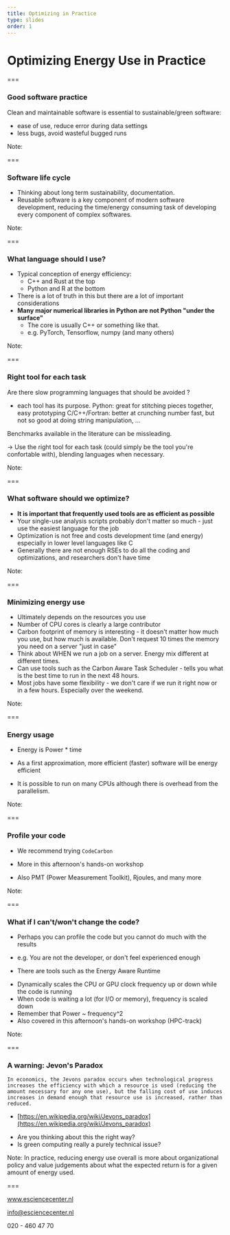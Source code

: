 ```yaml
---
title: Optimizing in Practice
type: slides
order: 1
---
```


<!-- .slide: data-state="title" -->

# Optimizing Energy Use in Practice

===

<!-- .slide: data-state="standard" -->

### Good software practice

Clean and maintainable software is essential
to sustainable/green software:
 - ease of use, reduce error during data settings
 - less bugs, avoid wasteful bugged runs

Note:

===

<!-- .slide: data-state="standard" -->

### Software life cycle

- Thinking about long term sustainability, documentation.
- Reusable software is a key component of modern
software development, reducing the time/energy consuming
task of developing every component of complex softwares.

Note:

===

<!-- .slide: data-state="standard" -->

### What language should I use?
- Typical conception of energy efficiency:
  - C++ and Rust at the top
  - Python and R at the bottom
- There is a lot of truth in this but there are a lot of important considerations
- **Many major numerical libraries in Python are not Python "under the surface"**
  - The core is usually C++ or something like that.
  - e.g. PyTorch, Tensorflow, numpy (and many others)

Note:

===

<!-- .slide: data-state="standard" -->

### Right tool for each task

Are there slow programming languages that should be
avoided ?
 - each tool has its purpose.
Python: great for stitching pieces together, easy prototyping
C/C++/Fortran: better at crunching number fast, but not
so good at doing string manipulation, ...

Benchmarks available in the literature can be missleading.

-> Use the right tool for each task (could simply be the 
tool you're confortable with), blending languages
when necessary.

Note:

===

<!-- .slide: data-state="standard" -->

### What software should we optimize?
- **It is important that frequently used tools are as efficient as possible**
- Your single-use analysis scripts probably don't matter so much - just use the easiest language for the job
- Optimization is not free and costs development time (and energy) especially in lower level languages like C
- Generally there are not enough RSEs to do all the coding and optimizations, and researchers don't have time

Note:

===

<!-- .slide: data-state="standard" -->

### Minimizing energy use
- Ultimately depends on the resources you use
- Number of CPU cores is clearly a large contributor
- Carbon footprint of memory is interesting - it doesn't matter how much you use, but how much is available. Don't request 10 times the memory you need on a server "just in case"
- Think about WHEN we run a job on a server. Energy mix different at different times.
- Can use tools such as the Carbon Aware Task Scheduler - tells you what is the best time to run in the next 48 hours.
- Most jobs have some flexibility - we don't care if we run it right now or in a few hours. Especially over the weekend.

Note:

===

<!-- .slide: data-state="standard" -->

### Energy usage

* Energy is Power * time
- As a first approximation, more efficient (faster) software will be energy efficient

* It is possible to run on many CPUs although there is overhead from the parallelism.

Note:

===

### Profile your code

* We recommend trying `CodeCarbon`
- More in this afternoon's hands-on workshop
* Also PMT (Power Measurement Toolkit), Rjoules, and many more 

Note:

===

<!-- .slide: data-state="standard" -->

### What if I can't/won't change the code?

* Perhaps you can profile the code but you cannot do much with the results
- e.g. You are not the developer, or don't feel experienced enough
* There are tools such as the Energy Aware Runtime
- Dynamically scales the CPU or GPU clock frequency up or down while the code is running
- When code is waiting a lot (for I/O or memory), frequency is scaled down
- Remember that Power ~ frequency^2
- Also covered in this afternoon's hands-on workshop (HPC-track)

Note:

===

<!-- .slide: data-state="standard" -->

### A warning: Jevon's Paradox

```
In economics, the Jevons paradox occurs when technological progress increases the efficiency with which a resource is used (reducing the amount necessary for any one use), but the falling cost of use induces increases in demand enough that resource use is increased, rather than reduced.
```

- [https://en.wikipedia.org/wiki/Jevons_paradox](https://en.wikipedia.org/wiki/Jevons_paradox)

* Are you thinking about this the right way?
* Is green computing really a purely technical issue?

Note:
In practice, reducing energy use overall is more about organizational policy and value judgements about what the expected return is for a given amount of energy used.

===


<!-- .slide: data-state="keepintouch" -->


www.esciencecenter.nl

info@esciencecenter.nl

020 - 460 47 70
